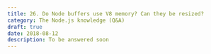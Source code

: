 ```yaml
---
title: 26. Do Node buffers use V8 memory? Can they be resized?
category: The Node.js knowledge (Q&A)
draft: true
date: 2018-08-12
description: To be answered soon
---
```

